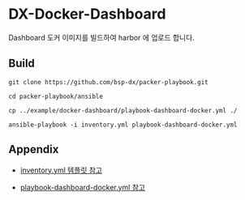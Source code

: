 # DX-Docker-Dashboard
Dashboard 도커 이미지를 빌드하여 harbor 에 업로드 합니다.

Build
----------------
```
git clone https://github.com/bsp-dx/packer-playbook.git

cd packer-playbook/ansible

cp ../example/docker-dashboard/playbook-dashboard-docker.yml ./ 

ansible-playbook -i inventory.yml playbook-dashboard-docker.yml
```


Appendix
----------------
- [inventory.yml 템플릿 참고](../../README.md#inventoryyml-샘플)

- [playbook-dashboard-docker.yml 참고](../../example/docker-dashboard/playbook-dashboard-docker.yml)
